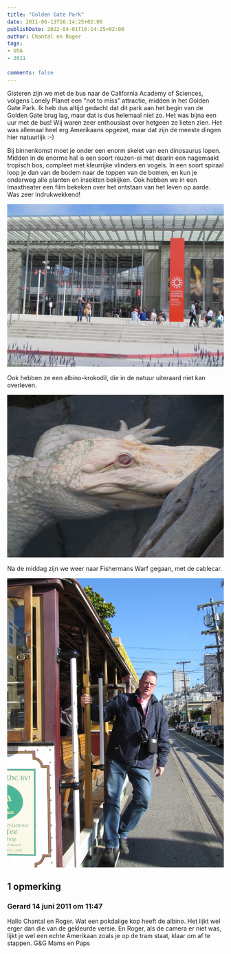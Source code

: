 ```yaml
---
title: "Golden Gate Park"
date: 2011-06-13T16:14:25+02:00
publishDate: 2022-04-01T16:14:25+02:00
author: Chantal en Roger
tags:
- USA
- 2011

comments: false
---
```


Gisteren zijn we met de bus naar de California Academy of Sciences, volgens Lonely Planet een "not to miss" attractie, midden in het Golden Gate Park. Ik heb dus altijd gedacht dat dit park aan het begin van de Golden Gate brug lag, maar dat is dus helemaal niet zo. Het was bijna een uur met de bus! Wij waren zeer enthousiast over hetgeen ze lieten zien. Het was allemaal heel erg Amerikaans opgezet, maar dat zijn de meeste dingen hier natuurlijk :-)

Bij binnenkomst moet je onder een enorm skelet van een dinosaurus lopen. Midden in de enorme hal is een soort reuzen-ei met daarin een nagemaakt tropisch bos, compleet met kleurrijke vlinders en vogels. In een soort spiraal loop je dan van de bodem naar de toppen van de bomen, en kun je onderweg alle planten en insekten bekijken. Ook hebben we in een Imaxtheater een film bekeken over het ontstaan van het leven op aarde. Was zeer indrukwekkend!

![Academy of Sciences](./images/IMG_0391.JPG)

Ook hebben ze een albino-krokodil, die in de natuur uiteraard niet kan overleven.

![Croc](./images/IMG_0382.JPG)

Na de middag zijn we weer naar Fishermans Warf gegaan, met de cablecar.

![Cable car](./images/IMG_0406.JPG)

## 1 opmerking

### Gerard 14 juni 2011 om 11:47

Hallo Chantal en Roger.
Wat een pokdalige kop heeft de albino. Het lijkt wel erger dan die van de gekleurde versie.
En Roger, als de camera er niet was, lijkt je wel een echte Amerikaan zoals je op de tram staat, klaar om af te stappen.
G&G
Mams en Paps
